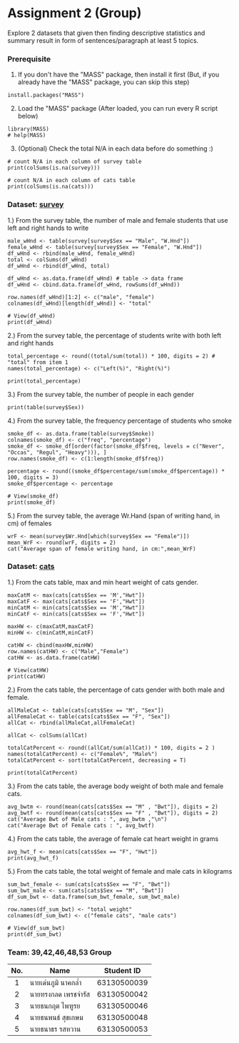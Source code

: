# Assignment 2 (Group)
Explore 2 datasets that given then finding descriptive statistics and summary result in form of sentences/paragraph at least 5 topics.

### Prerequisite

1. If you don't have the "MASS" package, then install it first (But, if you already have the "MASS" package, you can skip this step)
```{R}
install.packages("MASS")
```

2. Load the "MASS" package (After loaded, you can run every R script below)
```{R}
library(MASS)
# help(MASS)
```

3. (Optional) Check the total N/A in each data before do something :)
```{R}
# count N/A in each column of survey table
print(colSums(is.na(survey)))

# count N/A in each column of cats table
print(colSums(is.na(cats))) 
```

### Dataset: [survey](https://www.rdocumentation.org/packages/MASS/versions/7.3-47/topics/survey)

1.) From the survey table, the number of male and female students that use left and right hands to write
```{R}
male_wHnd <- table(survey[survey$Sex == "Male", "W.Hnd"])
female_wHnd <- table(survey[survey$Sex == "Female", "W.Hnd"])
df_wHnd <- rbind(male_wHnd, female_wHnd)
total <- colSums(df_wHnd)
df_wHnd <- rbind(df_wHnd, total)

df_wHnd <- as.data.frame(df_wHnd) # table -> data frame
df_wHnd <- cbind.data.frame(df_wHnd, rowSums(df_wHnd))

row.names(df_wHnd)[1:2] <- c("male", "female")
colnames(df_wHnd)[length(df_wHnd)] <- "total"

# View(df_wHnd)
print(df_wHnd)
```

2.) From the survey table, the percentage of students write with both left and right hands
```{R}
total_percentage <- round((total/sum(total)) * 100, digits = 2) # "total" from item 1
names(total_percentage) <- c("Left(%)", "Right(%)")

print(total_percentage)
```

3.) From the survey table, the number of people in each gender
```{R}
print(table(survey$Sex))
```

4.) From the survey table, the frequency percentage of students who smoke
```{R}
smoke_df <- as.data.frame(table(survey$Smoke))
colnames(smoke_df) <- c("freq", "percentage")
smoke_df <- smoke_df[order(factor(smoke_df$freq, levels = c("Never", "Occas", "Regul", "Heavy"))), ]
row.names(smoke_df) <- c(1:length(smoke_df$freq))

percentage <- round((smoke_df$percentage/sum(smoke_df$percentage)) * 100, digits = 3)
smoke_df$percentage <- percentage

# View(smoke_df)
print(smoke_df)
```

5.) From the survey table, the average Wr.Hand (span of writing hand, in cm) of females
```{R}
wrF <- mean(survey$Wr.Hnd[which(survey$Sex == "Female")])
mean_WrF <- round(wrF, digits = 2)
cat("Average span of female writing hand, in cm:",mean_WrF)
```

### Dataset: [cats](https://www.rdocumentation.org/packages/MASS/versions/7.3-47/topics/cats)

1.) From the cats table, max and min heart weight of cats gender.
```{R}
maxCatM <- max(cats[cats$Sex == 'M',"Hwt"])
maxCatF <- max(cats[cats$Sex == 'F',"Hwt"])
minCatM <- min(cats[cats$Sex == 'M',"Hwt"])
minCatF <- min(cats[cats$Sex == 'F',"Hwt"])

maxHW <- c(maxCatM,maxCatF)
minHW <- c(minCatM,minCatF)

catHW <- cbind(maxHW,minHW)
row.names(catHW) <- c("Male","Female")
catHW <- as.data.frame(catHW)

# View(catHW)
print(catHW)
```

2.) From the cats table, the percentage of cats gender with both male and female.
```{R}
allMaleCat <- table(cats[cats$Sex == "M", "Sex"])
allFemaleCat <- table(cats[cats$Sex == "F", "Sex"])
allCat <- rbind(allMaleCat,allFemaleCat)

allCat <- colSums(allCat)

totalCatPercent <- round((allCat/sum(allCat)) * 100, digits = 2 )
names(totalCatPercent) <- c("Female%", "Male%")
totalCatPercent <- sort(totalCatPercent, decreasing = T)

print(totalCatPercent)
```

3.) From the cats table, the average body weight of both male and female cats.
```{R}
avg_bwtm <- round(mean(cats[cats$Sex == "M" , "Bwt"]), digits = 2)
avg_bwtf <- round(mean(cats[cats$Sex == "F" , "Bwt"]), digits = 2)
cat("Average Bwt of Male cats : ", avg_bwtm ,"\n")
cat("Average Bwt of Female cats : ", avg_bwtf)
```

4.) From the cats table, the average of female cat heart weight in grams
```{R}
avg_hwt_f <- mean(cats[cats$Sex == "F", "Hwt"])
print(avg_hwt_f)
```

5.) From the cats table, the total weight of female and male cats in kilograms
```{R}
sum_bwt_female <- sum(cats[cats$Sex == "F", "Bwt"])
sum_bwt_male <- sum(cats[cats$Sex == "M", "Bwt"])
df_sum_bwt <- data.frame(sum_bwt_female, sum_bwt_male)

row.names(df_sum_bwt) <- "total weight"
colnames(df_sum_bwt) <- c("female cats", "male cats")

# View(df_sum_bwt)
print(df_sum_bwt)
```

### Team: 39,42,46,48,53 Group
| No. | Name              | Student ID   |
|:---:|-------------------|--------------|
|  1  | นายเด่นภูมิ นาคกล่ำ    | 63130500039  |
|  2  | นายทรงกลด เพรชจำรัส  | 63130500042  |
|  3  | นายธนกฤต ไพฑูรย     | 63130500046 |
|  4  | นายธนพนธ์ สุขเกษม     | 63130500048 |
|  5  | นายธนาธร รสหวาน     | 63130500053 |
